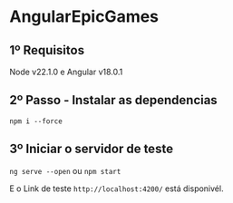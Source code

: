 # AngularEpicGames

## 1º Requisitos

Node v22.1.0 e Angular v18.0.1

## 2º Passo - Instalar as dependencias

`npm i --force`

## 3º Iniciar o servidor de teste

`ng serve --open` ou `npm start`

E o Link de teste `http://localhost:4200/` está disponivél.


